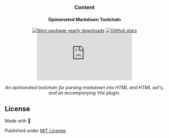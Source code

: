 <div align="center">
<br />

<!-- ![Archí](.github/banner.jpg) -->

<h3>Content</h3>

#### Opinionated Markdown Toolchain

[![Npm package yearly downloads](https://badgen.net/npm/dy/express)](https://npmjs.com/package/express)
[![GitHub stars](https://img.shields.io/github/stars/freeCodeCamp/freeCodeCamp.svg?style=social&label=Star&maxAge=2592000)](https://github.com/freeCodeCamp/freeCodeCamp)
[![NuGet stable version](https://badgen.net/nuget/v/newtonsoft.json)](https://nuget.org/packages/newtonsoft.json)

*An opinionated toolchain for parsing markdown into HTML and HTML ast's, and an accompanying Vite plugin.*
</div>

## License

Made with 💛

Published under [MIT License](./LICENSE).

